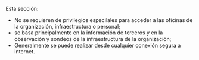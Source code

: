 Esta sección:

  * No se requieren de privilegios especilales para acceder a las oficinas de la organización, infraestructura o personal;
  * se basa principalmente en la información de terceros y en la observación y sondeos de la infraestructura de la organización;
  * Generalmente se puede realizar desde cualquier conexión segura a internet.
  